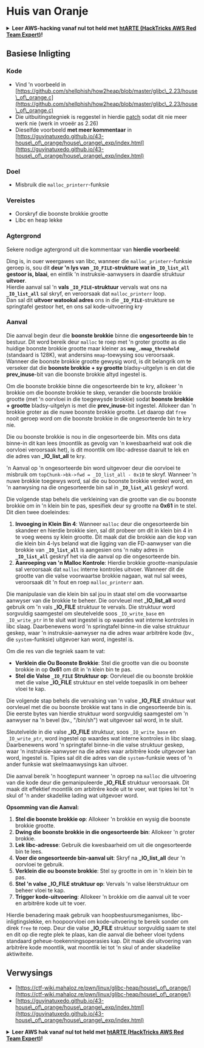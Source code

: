 # Huis van Oranje

<details>

<summary><strong>Leer AWS-hacking vanaf nul tot held met</strong> <a href="https://training.hacktricks.xyz/courses/arte"><strong>htARTE (HackTricks AWS Red Team Expert)</strong></a><strong>!</strong></summary>

Ander maniere om HackTricks te ondersteun:

* As jy jou **maatskappy geadverteer wil sien in HackTricks** of **HackTricks in PDF wil aflaai** Kyk na die [**INSKRYWINGSPLANNE**](https://github.com/sponsors/carlospolop)!
* Kry die [**amptelike PEASS & HackTricks swag**](https://peass.creator-spring.com)
* Ontdek [**Die PEASS Familie**](https://opensea.io/collection/the-peass-family), ons versameling van eksklusiewe [**NFTs**](https://opensea.io/collection/the-peass-family)
* **Sluit aan by die** 💬 [**Discord-groep**](https://discord.gg/hRep4RUj7f) of die [**telegram-groep**](https://t.me/peass) of **volg** ons op **Twitter** 🐦 [**@hacktricks\_live**](https://twitter.com/hacktricks\_live)**.**
* **Deel jou haktruuks deur PR's in te dien by die** [**HackTricks**](https://github.com/carlospolop/hacktricks) en [**HackTricks Cloud**](https://github.com/carlospolop/hacktricks-cloud) github-opslag.

</details>

## Basiese Inligting

### Kode

* Vind 'n voorbeeld in [https://github.com/shellphish/how2heap/blob/master/glibc\_2.23/house\_of\_orange.c](https://github.com/shellphish/how2heap/blob/master/glibc\_2.23/house\_of\_orange.c)
* Die uitbuitingstegniek is reggestel in hierdie [patch](https://sourceware.org/git/?p=glibc.git;a=blobdiff;f=stdlib/abort.c;h=117a507ff88d862445551f2c07abb6e45a716b75;hp=19882f3e3dc1ab830431506329c94dcf1d7cc252;hb=91e7cf982d0104f0e71770f5ae8e3faf352dea9f;hpb=0c25125780083cbba22ed627756548efe282d1a0) sodat dit nie meer werk nie (werk in vroeër as 2.26)
* Dieselfde voorbeeld **met meer kommentaar** in [https://guyinatuxedo.github.io/43-house\_of\_orange/house\_orange\_exp/index.html](https://guyinatuxedo.github.io/43-house\_of\_orange/house\_orange\_exp/index.html)

### Doel

* Misbruik die `malloc_printerr`-funksie

### Vereistes

* Oorskryf die boonste brokkie grootte
* Libc en heap lekke

### Agtergrond

Sekere nodige agtergrond uit die kommentaar van **hierdie voorbeeld**:

Ding is, in ouer weergawes van libc, wanneer die `malloc_printerr`-funksie geroep is, sou dit **deur 'n lys van `_IO_FILE`-strukture wat in `_IO_list_all` gestoor is, blaai**, en eintlik 'n instruksie-aanwysers in daardie struktuur **uitvoer**.\
Hierdie aanval sal 'n **vals `_IO_FILE`-struktuur** vervals wat ons na **`_IO_list_all`** sal skryf, en veroorsaak dat `malloc_printerr` loop.\
Dan sal dit **uitvoer watookal adres** ons in die **`_IO_FILE`**-strukture se springtafel gestoor het, en ons sal kode-uitvoering kry

### Aanval

Die aanval begin deur die **boonste brokkie** binne die **ongesorteerde bin** te bestuur. Dit word bereik deur `malloc` te roep met 'n groter grootte as die huidige boonste brokkie grootte maar kleiner as **`mmp_.mmap_threshold`** (standaard is 128K), wat andersins `mmap`-toewysing sou veroorsaak. Wanneer die boonste brokkie grootte gewysig word, is dit belangrik om te verseker dat die **boonste brokkie + sy grootte** bladsy-uitgelyn is en dat die **prev\_inuse**-bit van die boonste brokkie altyd ingestel is.

Om die boonste brokkie binne die ongesorteerde bin te kry, allokeer 'n brokkie om die boonste brokkie te skep, verander die boonste brokkie grootte (met 'n oorvloei in die toegewysde brokkie) sodat **boonste brokkie + grootte** bladsy-uitgelyn is met die **prev\_inuse**-bit ingestel. Allokeer dan 'n brokkie groter as die nuwe boonste brokkie grootte. Let daarop dat `free` nooit geroep word om die boonste brokkie in die ongesorteerde bin te kry nie.

Die ou boonste brokkie is nou in die ongesorteerde bin. Mits ons data binne-in dit kan lees (moontlik as gevolg van 'n kwesbaarheid wat ook die oorvloei veroorsaak het), is dit moontlik om libc-adresse daaruit te lek en die adres van **\_IO\_list\_all** te kry.

'n Aanval op 'n ongesorteerde bin word uitgevoer deur die oorvloei te misbruik om `topChunk->bk->fwd = _IO_list_all - 0x10` te skryf. Wanneer 'n nuwe brokkie toegewys word, sal die ou boonste brokkie verdeel word, en 'n aanwysing na die ongesorteerde bin sal in **`_IO_list_all`** geskryf word.

Die volgende stap behels die verkleining van die grootte van die ou boonste brokkie om in 'n klein bin te pas, spesifiek deur sy grootte na **0x61** in te stel. Dit dien twee doeleindes:

1. **Invoeging in Klein Bin 4**: Wanneer `malloc` deur die ongesorteerde bin skandeer en hierdie brokkie sien, sal dit probeer om dit in klein bin 4 in te voeg weens sy klein grootte. Dit maak dat die brokkie aan die kop van die klein bin 4-lys beland wat die ligging van die FD-aanwyser van die brokkie van **`_IO_list_all`** is aangesien ons 'n naby adres in **`_IO_list_all`** geskryf het via die aanval op die ongesorteerde bin.
2. **Aanroeping van 'n Malloc Kontrole**: Hierdie brokkie grootte-manipulasie sal veroorsaak dat `malloc` interne kontroles uitvoer. Wanneer dit die grootte van die valse voorwaartse brokkie nagaan, wat nul sal wees, veroorsaak dit 'n fout en roep `malloc_printerr` aan.

Die manipulasie van die klein bin sal jou in staat stel om die voorwaartse aanwyser van die brokkie te beheer. Die oorvleuel met **\_IO\_list\_all** word gebruik om 'n vals **\_IO\_FILE** struktuur te vervals. Die struktuur word sorgvuldig saamgestel om sleutelvelde soos `_IO_write_base` en `_IO_write_ptr` in te sluit wat ingestel is op waardes wat interne kontroles in libc slaag. Daarbenewens word 'n springtafel binne-in die valse struktuur geskep, waar 'n instruksie-aanwyser na die adres waar arbitrêre kode (bv., die `system`-funksie) uitgevoer kan word, ingestel is.

Om die res van die tegniek saam te vat:

* **Verklein die Ou Boonste Brokkie**: Stel die grootte van die ou boonste brokkie in op **0x61** om dit in 'n klein bin te pas.
* **Stel die Valse `_IO_FILE` Struktuur op**: Oorvleuel die ou boonste brokkie met die valse **\_IO\_FILE** struktuur en stel velde toepaslik in om beheer vloei te kap.

Die volgende stap behels die vervalsing van 'n valse **\_IO\_FILE** struktuur wat oorvleuel met die ou boonste brokkie wat tans in die ongesorteerde bin is. Die eerste bytes van hierdie struktuur word sorgvuldig saamgestel om 'n aanwyser na 'n bevel (bv., "/bin/sh") wat uitgevoer sal word, in te sluit.

Sleutelvelde in die valse **\_IO\_FILE** struktuur, soos `_IO_write_base` en `_IO_write_ptr`, word ingestel op waardes wat interne kontroles in libc slaag. Daarbenewens word 'n springtafel binne-in die valse struktuur geskep, waar 'n instruksie-aanwyser na die adres waar arbitrêre kode uitgevoer kan word, ingestel is. Tipies sal dit die adres van die `system`-funksie wees of 'n ander funksie wat skelmaanwysings kan uitvoer.

Die aanval bereik 'n hoogtepunt wanneer 'n oproep na `malloc` die uitvoering van die kode deur die gemanipuleerde **\_IO\_FILE** struktuur veroorsaak. Dit maak dit effektief moontlik om arbitrêre kode uit te voer, wat tipies lei tot 'n skul of 'n ander skadelike lading wat uitgevoer word.

**Opsomming van die Aanval:**

1. **Stel die boonste brokkie op**: Allokeer 'n brokkie en wysig die boonste brokkie grootte.
2. **Dwing die boonste brokkie in die ongesorteerde bin**: Allokeer 'n groter brokkie.
3. **Lek libc-adresse**: Gebruik die kwesbaarheid om uit die ongesorteerde bin te lees.
4. **Voer die ongesorteerde bin-aanval uit**: Skryf na **\_IO\_list\_all** deur 'n oorvloei te gebruik.
5. **Verklein die ou boonste brokkie**: Stel sy grootte in om in 'n klein bin te pas.
6. **Stel 'n valse \_IO\_FILE struktuur op**: Vervals 'n valse lêerstruktuur om beheer vloei te kap.
7. **Trigger kode-uitvoering**: Allokeer 'n brokkie om die aanval uit te voer en arbitrêre kode uit te voer.

Hierdie benadering maak gebruik van hoopbestuursmeganismes, libc-inligtingslekke, en hoopoorvloei om kode-uitvoering te bereik sonder om direk `free` te roep. Deur die valse **\_IO\_FILE** struktuur sorgvuldig saam te stel en dit op die regte plek te plaas, kan die aanval die beheer vloei tydens standaard geheue-toekenningsoperasies kap. Dit maak die uitvoering van arbitrêre kode moontlik, wat moontlik lei tot 'n skul of ander skadelike aktiwiteite.
## Verwysings

* [https://ctf-wiki.mahaloz.re/pwn/linux/glibc-heap/house\_of\_orange/](https://ctf-wiki.mahaloz.re/pwn/linux/glibc-heap/house\_of\_orange/)
* [https://guyinatuxedo.github.io/43-house\_of\_orange/house\_orange\_exp/index.html](https://guyinatuxedo.github.io/43-house\_of\_orange/house\_orange\_exp/index.html)

<details>

<summary><strong>Leer AWS hak vanaf nul tot held met</strong> <a href="https://training.hacktricks.xyz/courses/arte"><strong>htARTE (HackTricks AWS Red Team Expert)</strong></a><strong>!</strong></summary>

Ander maniere om HackTricks te ondersteun:

* As jy wil sien dat jou **maatskappy geadverteer word in HackTricks** of **HackTricks aflaai in PDF-formaat** Kyk na die [**INSKRYWINGSPLANNE**](https://github.com/sponsors/carlospolop)!
* Kry die [**amptelike PEASS & HackTricks swag**](https://peass.creator-spring.com)
* Ontdek [**Die PEASS Familie**](https://opensea.io/collection/the-peass-family), ons versameling van eksklusiewe [**NFTs**](https://opensea.io/collection/the-peass-family)
* **Sluit aan by die** 💬 [**Discord groep**](https://discord.gg/hRep4RUj7f) of die [**telegram groep**](https://t.me/peass) of **volg** ons op **Twitter** 🐦 [**@hacktricks\_live**](https://twitter.com/hacktricks\_live)**.**
* **Deel jou haktruuks deur PRs in te dien by die** [**HackTricks**](https://github.com/carlospolop/hacktricks) en [**HackTricks Cloud**](https://github.com/carlospolop/hacktricks-cloud) github-opslag. 

</details>
